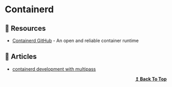 # Containerd
## 📘 Resources
- [Containerd GitHub](https://github.com/containerd/containerd) - An open and reliable container runtime

## 📕 Articles
- [containerd development with multipass](https://blog.alexellis.io/containerd-development-multipass/)

<div align="right">
  <b><a href="#contents">↥ Back To Top</a></b>
</div>